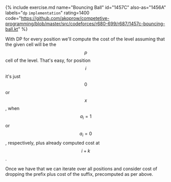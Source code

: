 {% include exercise.md name="Bouncing Ball" id="1457C" also-as="1456A" labels="`dp` `implementation`" rating=1400
   code="https://github.com/akoprow/competetive-programming/blob/master/src/codeforces/r680-699/r687/1457c-bouncing-ball.kt" %}

With DP for every position we'll compute the cost of the level assuming that the given cell will be the $$p$$ cell of the level.  That's easy, for position $$i$$ it's just $$0$$ or $$x$$, when $$a_i = 1$$ or $$a_i = 0$$, respectively, plus already computed cost at $$i+k$$.

Once we have that we can iterate over all positions and consider cost of dropping the prefix plus cost of the suffix, precomputed as per above.
